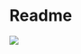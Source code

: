 # Readme

<img src = "https://devops4solutions.com/wp-content/uploads/2020/09/CI-CD-using-Jenkins-and-Docker.png"/>